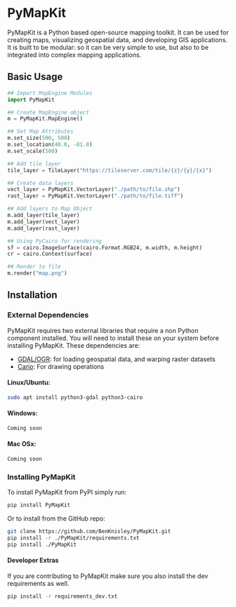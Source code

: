 PyMapKit
==

PyMapKit is a Python based open-source mapping toolkit.
It can be used for creating maps, visualizing geospatial data, and developing GIS applications.
It is built to be modular: so it can be very simple to use, but also to be integrated into complex mapping applications.

## Basic Usage
```python
## Import MapEngine Modules
import PyMapKit

## Create MapEngine object
m = PyMapKit.MapEngine()

## Set Map Attributes
m.set_size(500, 500)
m.set_location(40.0, -81.0)
m.set_scale(500)

## Add tile layer
tile_layer = TileLayer("https://tileserver.com/tile/{z}/{y}/{x}")

## Create data layers
vect_layer = PyMapKit.VectorLayer("./path/to/file.shp")
rast_layer = PyMapKit.VectorLayer("./path/to/file.tiff")

## Add layers to Map Object
m.add_layer(tile_layer)
m.add_layer(vect_layer)
m.add_layer(rast_layer)

## Using PyCairo for rendering
sf = cairo.ImageSurface(cairo.Format.RGB24, m.width, m.height)
cr = cairo.Context(surface)

## Render to file
m.render("map.png")

```

## Installation

### External Dependencies
PyMapKit requires two external libraries that require a non Python component installed. You will need to install these on your system before installing PyMapKit. These dependencies are:

* [GDAL/OGR](https://gdal.org/): for loading geospatial data, and warping raster datasets
* [Cario](https://www.cairographics.org/pycairo/): For drawing operations

#### Linux/Ubuntu:
```bash
sudo apt install python3-gdal python3-cairo
```

#### Windows:
```bash
Coming soon
```

#### Mac OSx:
```bash
Coming soon
```

### Installing PyMapKit
To install PyMapKit from PyPI simply run: 
```bash
pip install PyMapKit
```

Or to install from the GitHub repo:
```bash
git clone https://github.com/BenKnisley/PyMapKit.git
pip install -r ./PyMapKit/requirements.txt
pip install ./PyMapKit
```

#### Developer Extras
If you are contributing to PyMapKit make sure you also install the dev requirements as well.
```bash
pip install -r requirements_dev.txt
```
